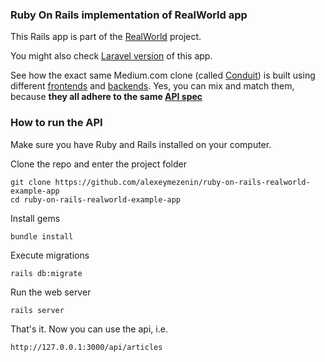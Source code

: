 ### Ruby On Rails implementation of RealWorld app

This Rails app is part of the [RealWorld](https://github.com/gothinkster/realworld) project.

You might also check [Laravel version](https://github.com/alexeymezenin/laravel-realworld-example-app) of this app.

See how the exact same Medium.com clone (called [Conduit](https://demo.realworld.io)) is built using different [frontends](https://codebase.show/projects/realworld?category=frontend) and [backends](https://codebase.show/projects/realworld?category=backend). Yes, you can mix and match them, because **they all adhere to the same [API spec](https://gothinkster.github.io/realworld/docs/specs/backend-specs/introduction)**

### How to run the API

Make sure you have Ruby and Rails installed on your computer.

Clone the repo and enter the project folder

```
git clone https://github.com/alexeymezenin/ruby-on-rails-realworld-example-app
cd ruby-on-rails-realworld-example-app
```

Install gems

```
bundle install
```

Execute migrations

```
rails db:migrate
```

Run the web server

```
rails server
```

That's it. Now you can use the api, i.e.

```
http://127.0.0.1:3000/api/articles
```
